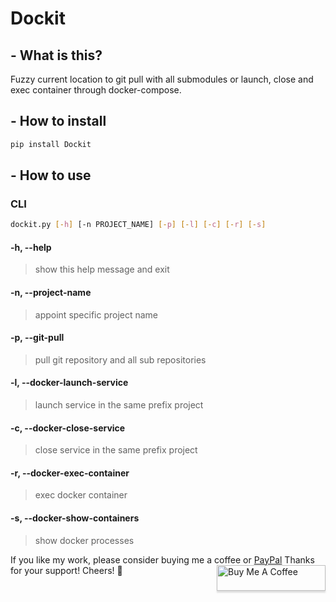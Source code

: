 # Dockit
## - What is this?
Fuzzy current location to git pull with all submodules or launch, close and exec container through docker-compose.

## - How to install
```bash
pip install Dockit
```

## - How to use

### CLI

```bash
dockit.py [-h] [-n PROJECT_NAME] [-p] [-l] [-c] [-r] [-s]
```

#### -h, --help
> show this help message and exit

#### -n, --project-name
> appoint specific project name

#### -p, --git-pull
> pull git repository and all sub repositories

#### -l, --docker-launch-service
> launch service in the same prefix project

#### -c, --docker-close-service
> close service in the same prefix project

#### -r, --docker-exec-container
> exec docker container

#### -s, --docker-show-containers
> show docker processes

If you like my work, please consider buying me a coffee or [PayPal](https://paypal.me/RonDevStudio?locale.x=zh_TW)
Thanks for your support! Cheers! 🎉
<a href="https://www.buymeacoffee.com/ronchang" target="_blank"><img src="https://www.buymeacoffee.com/assets/img/custom_images/orange_img.png" alt="Buy Me A Coffee" style="height: 41px !important;width: 174px !important;box-shadow: 0px 3px 2px 0px rgba(190, 190, 190, 0.5) !important;-webkit-box-shadow: 0px 3px 2px 0px rgba(190, 190, 190, 0.5) !important;" align="right"></a>
